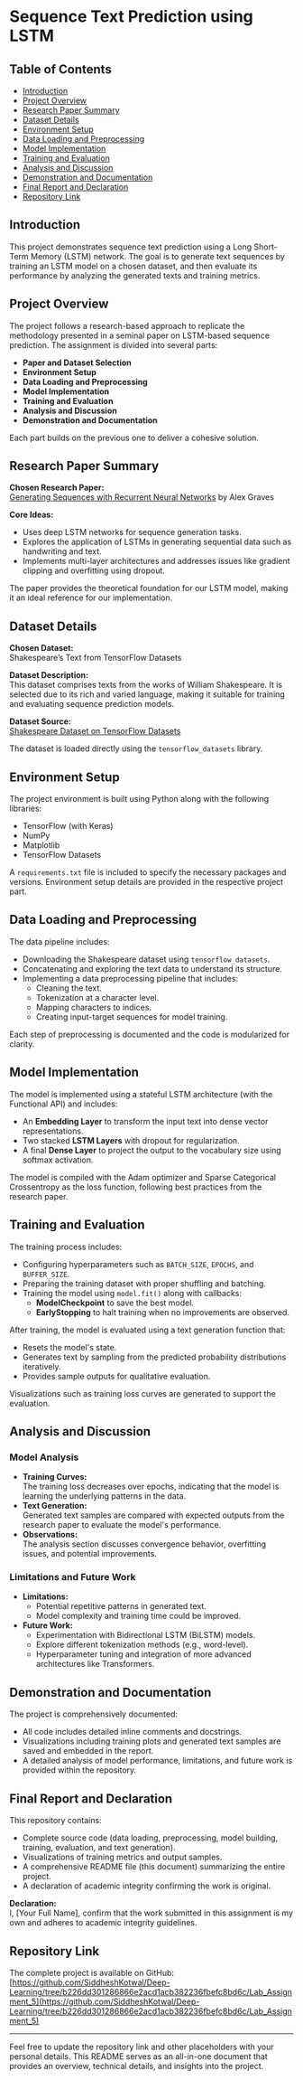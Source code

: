 # Sequence Text Prediction using LSTM

## Table of Contents
- [Introduction](#introduction)
- [Project Overview](#project-overview)
- [Research Paper Summary](#research-paper-summary)
- [Dataset Details](#dataset-details)
- [Environment Setup](#environment-setup)
- [Data Loading and Preprocessing](#data-loading-and-preprocessing)
- [Model Implementation](#model-implementation)
- [Training and Evaluation](#training-and-evaluation)
- [Analysis and Discussion](#analysis-and-discussion)
- [Demonstration and Documentation](#demonstration-and-documentation)
- [Final Report and Declaration](#final-report-and-declaration)
- [Repository Link](#repository-link)

## Introduction
This project demonstrates sequence text prediction using a Long Short-Term Memory (LSTM) network. The goal is to generate text sequences by training an LSTM model on a chosen dataset, and then evaluate its performance by analyzing the generated texts and training metrics.

## Project Overview
The project follows a research-based approach to replicate the methodology presented in a seminal paper on LSTM-based sequence prediction. The assignment is divided into several parts:
- **Paper and Dataset Selection**
- **Environment Setup**
- **Data Loading and Preprocessing**
- **Model Implementation**
- **Training and Evaluation**
- **Analysis and Discussion**
- **Demonstration and Documentation**

Each part builds on the previous one to deliver a cohesive solution.

## Research Paper Summary
**Chosen Research Paper:**  
[Generating Sequences with Recurrent Neural Networks](https://arxiv.org/abs/1308.0850) by Alex Graves

**Core Ideas:**
- Uses deep LSTM networks for sequence generation tasks.
- Explores the application of LSTMs in generating sequential data such as handwriting and text.
- Implements multi-layer architectures and addresses issues like gradient clipping and overfitting using dropout.

The paper provides the theoretical foundation for our LSTM model, making it an ideal reference for our implementation.

## Dataset Details
**Chosen Dataset:**  
Shakespeare’s Text from TensorFlow Datasets

**Dataset Description:**  
This dataset comprises texts from the works of William Shakespeare. It is selected due to its rich and varied language, making it suitable for training and evaluating sequence prediction models.

**Dataset Source:**  
[Shakespeare Dataset on TensorFlow Datasets](https://www.tensorflow.org/datasets/catalog/tiny_shakespeare)

The dataset is loaded directly using the `tensorflow_datasets` library.

## Environment Setup
The project environment is built using Python along with the following libraries:
- TensorFlow (with Keras)
- NumPy
- Matplotlib
- TensorFlow Datasets

A `requirements.txt` file is included to specify the necessary packages and versions. Environment setup details are provided in the respective project part.

## Data Loading and Preprocessing
The data pipeline includes:
- Downloading the Shakespeare dataset using `tensorflow_datasets`.
- Concatenating and exploring the text data to understand its structure.
- Implementing a data preprocessing pipeline that includes:
  - Cleaning the text.
  - Tokenization at a character level.
  - Mapping characters to indices.
  - Creating input-target sequences for model training.

Each step of preprocessing is documented and the code is modularized for clarity.

## Model Implementation
The model is implemented using a stateful LSTM architecture (with the Functional API) and includes:
- An **Embedding Layer** to transform the input text into dense vector representations.
- Two stacked **LSTM Layers** with dropout for regularization.
- A final **Dense Layer** to project the output to the vocabulary size using softmax activation.

The model is compiled with the Adam optimizer and Sparse Categorical Crossentropy as the loss function, following best practices from the research paper.

## Training and Evaluation
The training process includes:
- Configuring hyperparameters such as `BATCH_SIZE`, `EPOCHS`, and `BUFFER_SIZE`.
- Preparing the training dataset with proper shuffling and batching.
- Training the model using `model.fit()` along with callbacks:
  - **ModelCheckpoint** to save the best model.
  - **EarlyStopping** to halt training when no improvements are observed.

After training, the model is evaluated using a text generation function that:
- Resets the model's state.
- Generates text by sampling from the predicted probability distributions iteratively.
- Provides sample outputs for qualitative evaluation.

Visualizations such as training loss curves are generated to support the evaluation.

## Analysis and Discussion
### Model Analysis
- **Training Curves:**  
  The training loss decreases over epochs, indicating that the model is learning the underlying patterns in the data.
- **Text Generation:**  
  Generated text samples are compared with expected outputs from the research paper to evaluate the model's performance.
- **Observations:**  
  The analysis section discusses convergence behavior, overfitting issues, and potential improvements.

### Limitations and Future Work
- **Limitations:**  
  - Potential repetitive patterns in generated text.
  - Model complexity and training time could be improved.
- **Future Work:**  
  - Experimentation with Bidirectional LSTM (BiLSTM) models.
  - Explore different tokenization methods (e.g., word-level).
  - Hyperparameter tuning and integration of more advanced architectures like Transformers.

## Demonstration and Documentation
The project is comprehensively documented:
- All code includes detailed inline comments and docstrings.
- Visualizations including training plots and generated text samples are saved and embedded in the report.
- A detailed analysis of model performance, limitations, and future work is provided within the repository.

## Final Report and Declaration
This repository contains:
- Complete source code (data loading, preprocessing, model building, training, evaluation, and text generation).
- Visualizations of training metrics and output samples.
- A comprehensive README file (this document) summarizing the entire project.
- A declaration of academic integrity confirming the work is original.

**Declaration:**  
I, [Your Full Name], confirm that the work submitted in this assignment is my own and adheres to academic integrity guidelines.

## Repository Link
The complete project is available on GitHub: [https://github.com/SiddheshKotwal/Deep-Learning/tree/b226dd301286866e2acd1acb382236fbefc8bd6c/Lab_Assignment_5](https://github.com/SiddheshKotwal/Deep-Learning/tree/b226dd301286866e2acd1acb382236fbefc8bd6c/Lab_Assignment_5)

---

Feel free to update the repository link and other placeholders with your personal details. This README serves as an all-in-one document that provides an overview, technical details, and insights into the project.
